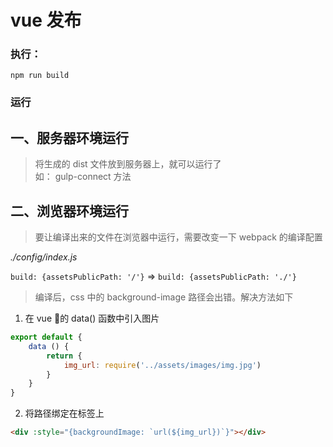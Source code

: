 # vue 发布

### 执行：
```
npm run build
```

### 运行
## 一、服务器环境运行

>将生成的 dist 文件放到服务器上，就可以运行了\
如： gulp-connect 方法

## 二、浏览器环境运行
> 要让编译出来的文件在浏览器中运行，需要改变一下 webpack 的编译配置

*./config/index.js*

`build: {assetsPublicPath: '/'}` => `build: {assetsPublicPath: './'}` 

> 编译后，css 中的 background-image 路径会出错。解决方法如下

1. 在 vue 的 data() 函数中引入图片
``` javascript
export default {
    data () {
        return {
            img_url: require('../assets/images/img.jpg')
        }
    }
}
```

2. 将路径绑定在标签上
``` html
<div :style="{backgroundImage: `url(${img_url})`}"></div>
```

